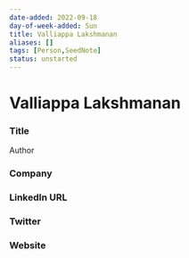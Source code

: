 ```yaml
---
date-added: 2022-09-18
day-of-week-added: Sun
title: Valliappa Lakshmanan
aliases: []
tags: [Person,SeedNote]
status: unstarted
---
```


# Valliappa Lakshmanan

### Title
Author

### Company


### LinkedIn URL


### Twitter


### Website






